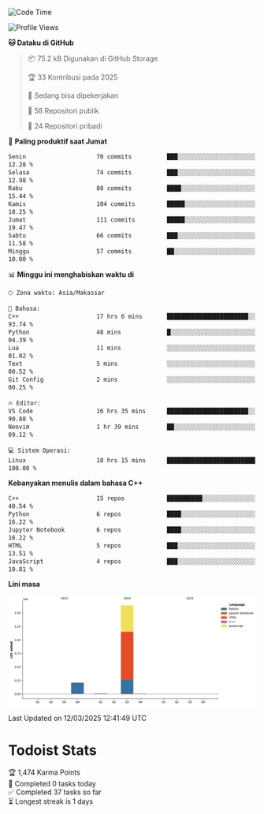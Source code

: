 <!--START_SECTION:waka-->
![Code Time](http://img.shields.io/badge/Code%20Time-138%20hrs%2053%20mins-blue)

![Profile Views](http://img.shields.io/badge/Profil%20dilihat-6-blue)

**🐱 Dataku di GitHub** 

> 📦 75.2 kB Digunakan di GitHub Storage 
 > 
> 🏆 33 Kontribusi pada 2025
 > 
> 💼 Sedang bisa dipekerjakan
 > 
> 📜 58 Repositori publik 
 > 
> 🔑 24 Repositori pribadi 
 > 
📅 **Paling produktif saat Jumat** 

```text
Senin                    70 commits          ███░░░░░░░░░░░░░░░░░░░░░░   12.28 % 
Selasa                   74 commits          ███░░░░░░░░░░░░░░░░░░░░░░   12.98 % 
Rabu                     88 commits          ████░░░░░░░░░░░░░░░░░░░░░   15.44 % 
Kamis                    104 commits         █████░░░░░░░░░░░░░░░░░░░░   18.25 % 
Jumat                    111 commits         █████░░░░░░░░░░░░░░░░░░░░   19.47 % 
Sabtu                    66 commits          ███░░░░░░░░░░░░░░░░░░░░░░   11.58 % 
Minggu                   57 commits          ██░░░░░░░░░░░░░░░░░░░░░░░   10.00 % 
```


📊 **Minggu ini menghabiskan waktu di** 

```text
🕑︎ Zona waktu: Asia/Makassar

💬 Bahasa: 
C++                      17 hrs 6 mins       ███████████████████████░░   93.74 % 
Python                   48 mins             █░░░░░░░░░░░░░░░░░░░░░░░░   04.39 % 
Lua                      11 mins             ░░░░░░░░░░░░░░░░░░░░░░░░░   01.02 % 
Text                     5 mins              ░░░░░░░░░░░░░░░░░░░░░░░░░   00.52 % 
Git Config               2 mins              ░░░░░░░░░░░░░░░░░░░░░░░░░   00.25 % 

🔥 Editor: 
VS Code                  16 hrs 35 mins      ███████████████████████░░   90.88 % 
Neovim                   1 hr 39 mins        ██░░░░░░░░░░░░░░░░░░░░░░░   09.12 % 

💻 Sistem Operasi: 
Linux                    18 hrs 15 mins      █████████████████████████   100.00 % 
```

**Kebanyakan menulis dalam bahasa C++** 

```text
C++                      15 repos            ██████████░░░░░░░░░░░░░░░   40.54 % 
Python                   6 repos             ████░░░░░░░░░░░░░░░░░░░░░   16.22 % 
Jupyter Notebook         6 repos             ████░░░░░░░░░░░░░░░░░░░░░   16.22 % 
HTML                     5 repos             ███░░░░░░░░░░░░░░░░░░░░░░   13.51 % 
JavaScript               4 repos             ███░░░░░░░░░░░░░░░░░░░░░░   10.81 % 
```



**Lini masa**

![Lines of Code chart](https://raw.githubusercontent.com/yusuf601/yusuf601/main/assets/bar_graph.png)


 Last Updated on 12/03/2025 12:41:49 UTC
<!--END_SECTION:waka-->
# Todoist Stats

<!-- TODO-IST:START -->
🏆  1,474 Karma Points           
🌸  Completed 0 tasks today           
✅  Completed 37 tasks so far           
⏳  Longest streak is 1 days
<!-- TODO-IST:END -->
